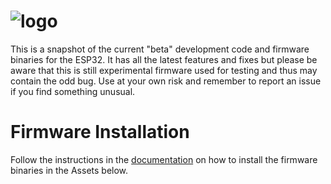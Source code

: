 # ![logo](https://github.com/emsesp/EMS-ESP/blob/main/media/EMS-ESP_logo_dark.png)

This is a snapshot of the current "beta" development code and firmware binaries for the ESP32. It has all the latest features and fixes but please be aware that this is still experimental firmware used for testing and thus may contain the odd bug. Use at your own risk and remember to report an issue if you find something unusual.

# Firmware Installation

Follow the instructions in the [documentation](https://emsesp.github.io/docs) on how to install the firmware binaries in the Assets below.


